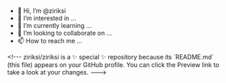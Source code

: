 - 👋 Hi, I’m @ziriksi
- 👀 I’m interested in ...
- 🌱 I’m currently learning ...
- 💞️ I’m looking to collaborate on ...
- 📫 How to reach me ...

\<!---
ziriksi/ziriksi is a ✨ special ✨ repository because its \`README.md\` (this file) appears on your GitHub profile.
You can click the Preview link to take a look at your changes.
\--->
